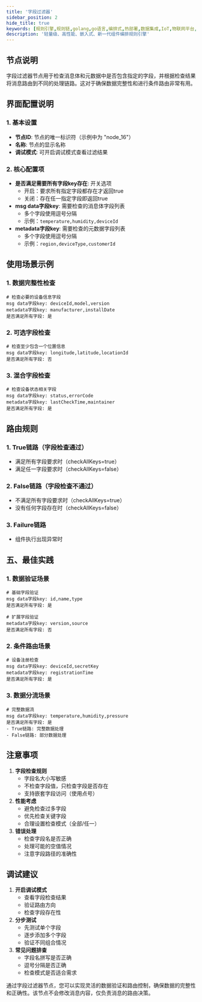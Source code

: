 ```yaml
---
title: '字段过滤器'
sidebar_position: 2
hide_title: true
keywords: [规则引擎,规则链,golang,go语言,编排式,热部署,数据集成,IoT,物联网平台,组件化,流程自动化,自动化引擎,应用集成,事件框架]
description: '轻量级、高性能、嵌入式、新一代组件编排规则引擎'
---
```



## 节点说明

字段过滤器节点用于检查消息体和元数据中是否包含指定的字段，并根据检查结果将消息路由到不同的处理链路。这对于确保数据完整性和进行条件路由非常有用。

## 界面配置说明

### 1. 基本设置

- **节点ID**: 节点的唯一标识符（示例中为 "node_16"）
- **名称**: 节点的显示名称
- **调试模式**: 可开启调试模式查看过滤结果

### 2. 核心配置项

- **是否满足需要所有字段key存在**: 开关选项
    - 开启：要求所有指定字段都存在才返回true
    - 关闭：存在任一指定字段即返回true
- **msg data字段key**: 需要检查的消息体字段列表
    - 多个字段使用逗号分隔
    - 示例：`temperature,humidity,deviceId`
- **metadata字段key**: 需要检查的元数据字段列表
    - 多个字段使用逗号分隔
    - 示例：`region,deviceType,customerId`

## 使用场景示例

### 1. 数据完整性检查

```
# 检查必要的设备信息字段
msg data字段key: deviceId,model,version
metadata字段key: manufacturer,installDate
是否满足所有字段: 是
```

### 2. 可选字段检查

```
# 检查至少包含一个位置信息
msg data字段key: longitude,latitude,locationId
是否满足所有字段: 否
```

### 3. 混合字段检查

```
# 检查设备状态相关字段
msg data字段key: status,errorCode
metadata字段key: lastCheckTime,maintainer
是否满足所有字段: 是
```

## 路由规则

### 1. True链路（字段检查通过）

- 满足所有字段要求时（checkAllKeys=true）
- 满足任一字段要求时（checkAllKeys=false）

### 2. False链路（字段检查不通过）

- 不满足所有字段要求时（checkAllKeys=true）
- 没有任何字段存在时（checkAllKeys=false）

### 3. Failure链路

- 组件执行出现异常时

## 五、最佳实践

### 1. 数据验证场景

```
# 基础字段验证
msg data字段key: id,name,type
是否满足所有字段: 是

# 扩展字段验证
metadata字段key: version,source
是否满足所有字段: 否
```

### 2. 条件路由场景

```
# 设备注册检查
msg data字段key: deviceId,secretKey
metadata字段key: registrationTime
是否满足所有字段: 是
```

### 3. 数据分流场景

```
# 完整数据流
msg data字段key: temperature,humidity,pressure
是否满足所有字段: 是
- True链路: 完整数据处理
- False链路: 部分数据处理
```

## 注意事项

1. **字段检查规则**
    - 字段名大小写敏感
    - 不检查字段值，只检查字段是否存在
    - 支持嵌套字段访问（使用点号）
2. **性能考虑**
    - 避免检查过多字段
    - 优先检查关键字段
    - 合理设置检查模式（全部/任一）
3. **错误处理**
    - 检查字段名是否正确
    - 处理可能的空值情况
    - 注意字段路径的准确性

## 调试建议

1. **开启调试模式**
    - 查看字段检查结果
    - 验证路由方向
    - 检查字段存在性
2. **分步测试**
    - 先测试单个字段
    - 逐步添加多个字段
    - 验证不同组合情况
3. **常见问题排查**
    - 字段名拼写是否正确
    - 逗号分隔是否正确
    - 检查模式是否适合需求

通过字段过滤器节点，您可以实现灵活的数据验证和路由控制，确保数据的完整性和正确性。该节点不会修改消息内容，仅负责消息的路由决策。

